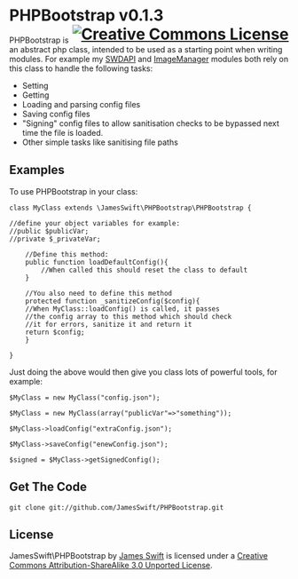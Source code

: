 <h1>
PHPBootstrap v0.1.3
<a rel="license" href="http://creativecommons.org/licenses/by-sa/3.0/deed.en_US" style="float:right;"><img alt="Creative Commons License" style="border-width:0" src="http://i.creativecommons.org/l/by-sa/3.0/88x31.png" /></a>
</h1>

PHPBootstrap is an abstract php class, intended to be used as a starting point when writing modules. 
For example my <a href="https://github.com/JamesSwift/SWDAPI">SWDAPI</a> and 
<a href="https://github.com/JamesSwift/ImageManager">ImageManager</a> modules both rely on this class 
to handle the following tasks:

- Setting
- Getting
- Loading and parsing config  files
- Saving config files
- "Signing" config files to allow sanitisation checks to be bypassed next time the file is loaded.
- Other simple tasks like sanitising file paths

## Examples

To use PHPBootstrap in your class:

    class MyClass extends \JamesSwift\PHPBootstrap\PHPBootstrap {
    
	//define your object variables for example:
	//public $publicVar;
	//private $_privateVar;
    
    	//Define this method:
    	public function loadDefaultConfig(){
    		//When called this should reset the class to default
    	}
    
    	//You also need to define this method
    	protected function _sanitizeConfig($config){
		//When MyClass::loadConfig() is called, it passes
		//the config array to this method which should check
		//it for errors, sanitize it and return it
		return $config;
    	}
    
    }


Just doing the above would then give you class lots of powerful tools, for example:

    $MyClass = new MyClass("config.json");

    $MyClass = new MyClass(array("publicVar"=>"something"));

    $MyClass->loadConfig("extraConfig.json");

    $MyClass->saveConfig("enewConfig.json");

    $signed = $MyClass->getSignedConfig();


## Get The Code

    git clone git://github.com/JamesSwift/PHPBootstrap.git


## License

<span xmlns:dct="http://purl.org/dc/terms/" property="dct:title">JamesSwift\PHPBootstrap</span> by 
<a xmlns:cc="http://creativecommons.org/ns#" href="https://github.com/JamesSwift/PHPBootstrap" property="cc:attributionName" rel="cc:attributionURL">James Swift</a>
 is licensed under a <a rel="license" href="http://creativecommons.org/licenses/by-sa/3.0/deed.en_US">Creative Commons Attribution-ShareAlike 3.0 Unported License</a>.
